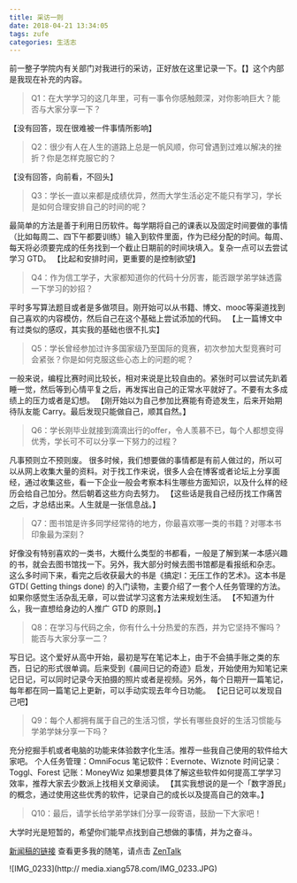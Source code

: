 ```yaml
---
title: 采访一则
date: 2018-04-21 13:34:05
tags: zufe
categories: 生活志
---
```


前一整子学院内有关部门对我进行的采访，正好放在这里记录一下。【】这个内部是我现在补充的内容。

> Q1：在大学学习的这几年里，可有一事令你感触颇深，对你影响巨大？能否与大家分享一下？

【没有回答，现在很难被一件事情所影响】

> Q2：很少有人在人生的道路上总是一帆风顺，你可曾遇到过难以解决的挫折？你是怎样克服它的？

【没有回答，向前看，不回头】

> Q3：学长一直以来都是成绩优异，然而大学生活必定不能只有学习，学长是如何合理安排自己的时间的呢？

最简单的方法是善于利用日历软件。每学期将自己的课表以及固定时间要做的事情（比如每周二、四下午都要训练）输入到软件里面，作为已经分配的时间。每周、每天将必须要完成的任务找到一个截止日期前的时间块填入。复杂一点可以去尝试学习 GTD。
【比起和安排时间，更重要的是控制欲望】

> Q4：作为信工学子，大家都知道你的代码十分厉害，能否跟学弟学妹透露一下学习的妙招？

平时多写算法题目或者是多做项目。刚开始可以从书籍、博文、mooc等渠道找到自己喜欢的内容模仿，然后自己在这个基础上尝试添加的代码。
【上一篇博文中有过类似的感叹，其实我的基础也很不扎实】

> Q5：学长曾经参加过许多国家级乃至国际的竞赛，初次参加大型竞赛时可会紧张？你是如何克服这些心态上的问题的呢？

一般来说，编程比赛时间比较长，相对来说是比较自由的。紧张时可以尝试先趴着睡一觉，然后等到心情平复之后，再发挥出自己的正常水平就好了。不要有太多成绩上的压力或者是幻想。
【刚开始以为自己参加比赛能有奇迹发生，后来开始期待队友能 Carry。最后发现只能做自己，顺其自然。】

> Q6：学长刚毕业就接到滴滴出行的offer，令人羡慕不已，每个人都想变得优秀，学长可不可以分享一下努力的过程？

凡事预则立不预则废。 很多时候，我们想要做的事情都是有前人做过的，所以可以从网上收集大量的资料。对于找工作来说，很多人会在博客或者论坛上分享面经，通过收集这些，看一下企业一般会考察本科生哪些方面知识，以及什么样的经历会给自己加分。然后朝着这些方向去努力。
【这些话是我自己经历找工作痛苦之后，才总结出来。人生就是一张信息战。】

 > Q7：图书馆是许多同学经常待的地方，你最喜欢哪一类的书籍？对哪本书印象最为深刻？

好像没有特别喜欢的一类书，大概什么类型的书都看，一般是了解到某一本感兴趣的书，就会去图书馆找一下。另外，我大部分时候去图书馆都是看报纸和杂志。
这么多时间下来，看完之后收获最大的书是《搞定I：无压工作的艺术》。这本书是 GTD( Getting things done) 的入门读物，主要介绍了一套个人任务管理的方法。如果你感觉生活杂乱无章，可以尝试学习这套方法来规划生活。
【不知道为什么，我一直想给身边的人推广 GTD 的原则。】

> Q8：在学习与代码之余，你有什么十分热爱的东西，并为它坚持不懈吗？能否与大家分享一二？

写日记。这个爱好从高中开始，最初是写在笔记本上，由于不会搞手账之类的东西，日记的形式很单调。后来受到《晨间日记的奇迹》启发，开始使用为知笔记来记日记，可以同时记录今天拍摄的照片或者是视频。另外，每个日期开一篇笔记，每年都在同一篇笔记上更新，可以手动实现去年今日功能。
【记日记可以发现自己吧】

> Q9：每个人都拥有属于自己的生活习惯，学长有哪些良好的生活习惯能与学弟学妹分享一下吗？

充分挖掘手机或者电脑的功能来体验数字化生活。推荐一些我自己使用的软件给大家吧。
个人任务管理：OmniFocus
笔记软件：Evernote、Wiznote
时间记录：Toggl、Forest
记账：MoneyWiz
如果想要具体了解这些软件如何提高工学学习效率，推荐大家去少数派上找相关文章阅读。
【其实我想说的是一个「数字游民」的概念，通过使用这些优秀的软件，记录自己的成长以及提高自己的效率。】


> Q10：最后，请学长给学弟学妹们分享一段寄语，鼓励一下大家吧！

大学时光是短暂的，希望你们能早点找到自己想做的事情，并为之奋斗。


[新闻稿的链接](https://info.zufe.edu.cn/xx_nry.jsp?urltype=news.NewsContentUrl&wbtreeid=1074&wbnewsid=7926)
查看更多我的随笔，请点击 [ZenTalk](http://xiang578.com/)

![IMG_0233](http://
media.xiang578.com/IMG_0233.JPG)


